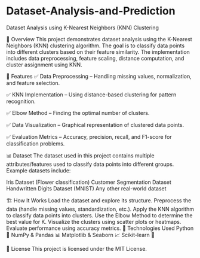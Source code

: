 # Dataset-Analysis-and-Prediction
Dataset Analysis using K-Nearest Neighbors (KNN) Clustering

📌 Overview
This project demonstrates dataset analysis using the K-Nearest Neighbors (KNN) clustering algorithm. The goal is to classify data points into different clusters based on their feature similarity. The implementation includes data preprocessing, feature scaling, distance computation, and cluster assignment using KNN.

📂 Features
✅ Data Preprocessing – Handling missing values, normalization, and feature selection.

✅ KNN Implementation – Using distance-based clustering for pattern recognition.

✅ Elbow Method – Finding the optimal number of clusters.

✅ Data Visualization – Graphical representation of clustered data points.

✅ Evaluation Metrics – Accuracy, precision, recall, and F1-score for classification problems.

📊 Dataset
The dataset used in this project contains multiple attributes/features used to classify data points into different groups. Example datasets include:

Iris Dataset (Flower classification)
Customer Segmentation Dataset
Handwritten Digits Dataset (MNIST)
Any other real-world dataset

🏗️ How It Works
Load the dataset and explore its structure.
Preprocess the data (handle missing values, standardization, etc.).
Apply the KNN algorithm to classify data points into clusters.
Use the Elbow Method to determine the best value for K.
Visualize the clusters using scatter plots or heatmaps.
Evaluate performance using accuracy metrics.
🚀 Technologies Used
Python 🐍
NumPy & Pandas 📊
Matplotlib & Seaborn 📈
Scikit-learn 🤖

📜 License
This project is licensed under the MIT License.
